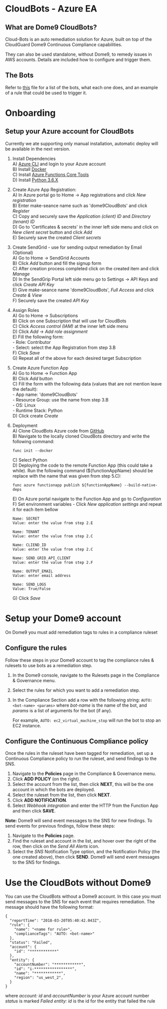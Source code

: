 # CloudBots - Azure EA


## What are Dome9 CloudBots?

Cloud-Bots is an auto remediation solution for Azure, built on top of the
CloudGuard Dome9 Continuous Compliance capabilities.

They can also be used standalone, without Dome9, to remedy issues in AWS
accounts. Details are included how to configure and trigger them.

## The Bots

Refer to [this](HttpTrigger/bots/Bots.md) file for a list of the bots, what each one
does, and an example of a rule that could be used to trigger it.

# Onboarding

## Setup your Azure account for CloudBots

Currently we ate supporting only manual installation, automatic deploy will be available in the next version.

1. Install Dependencies<br />
    A) [Azure CLI](https://docs.microsoft.com/en-us/cli/azure/install-azure-cli?view=azure-cli-latest) and login to your Azure account<br />
    B) Install [Docker](https://www.docker.com)<br />
    C) Install [Azure Functions Core Tools](https://github.com/Azure/azure-functions-core-tools)<br />
    D) Install [Python 3.6.X](https://www.python.org/)<br />
    
2. Create Azure App Registration:<br />
    A) In Azure portal go to Home -> App registrations and click *New registration*<br />
    B) Enter make-seance name such as 'dome9CloudBots' and click *Register*<br />
    C) Copy and securely save the *Application (client) ID* and *Directory (tenant) ID*<br /> 
    D) Go to 'Certificates & secrets' in the inner left side menu and click on *New client secret* button and click *Add*<br />
    E) Securely save the created *Client secrets*<br />

3. Create SendGrid - use for sending output remediation by Email (Optional)<br />
    A) Go to Home -> SendGrid Accounts<br />
    B) Click *Add* button and fill the signup form<br />
    C) After creation process completed click on the created item and click *Manage*<br />
    D) In the SendGrip Portal left side menu go to Settings -> API Keys and click *Create API Key*<br />
    E) Give make-seance name 'dome9CloudBots', *Full Access* and click *Create & View*<br />
    F) Securely save the created *API Key*<br />

4. Assign Roles<br />
    A) Go to Home -> Subscriptions<br />
    B) Click on one Subscription that will use for CloudBots<br />
    C) Click *Access control (IAM)* at the inner left side menu<br />
    D) Click *Add* -> *Add role assignment*<br />
    E) Fill the following form:<br />
        - Role: Contributor<br />
        - Select: select the App Registration from step 3.B<br />
    F) Click *Save*<br />
    G) Repeat all of the above for each desired target Subscription<br />

5. Create Azure Function App<br />
    A) Go to Home -> Function App<br />
    B) Click *Add* button<br />
    C) Fill the form with the following data (values that are not mention leave the default): <br />
        - App name: 'dome9CloudBots'<br />
        - Resource Group: use the name from step 3.B<br />
        - OS: Linux<br />
        - Runtime Stack: Python<br />
    D) Click create *Create*<br />
    
6. Deployment<br />
    A) Clone CloudBots Azure code from [GitHub](https://github.com/Dome9/cloud-bots-azure)<br />
    B) Navigate to the locally cloned CloudBots directory and write the following command:<br />
    ```
    func init --docker
    ```
    C) Select Python<br />
    D) Deploying the code to the remote Function App (this could take a while). Run the following command (${functionAppName} should be replace with the name that was given from step 5.C):
    ```
    func azure functionapp publish ${functionAppName} --build-native-deps
    ```
    E) On Azure portal navigate to the Function App and go to *Configuration*<br />
    F) Set environment variables - Click *New application settings* and repeat it for each item bellow<br />
    
       Name: SECRET
       Value: enter the value from step 2.E
          
       Name: TENANT
       Value: enter the value from step 2.C
                
       Name: CLIEND_ID
       Value: enter the value from step 2.C

       Name: SEND_GRID_API_CLIENT
       Value: enter the value from step 2.F
          
       Name: OUTPUT_EMAIL
       Value: enter email address          
          
       Name: SEND_LOGS
       Value: True/False
     G) Click *Save*           
          
# Setup your Dome9 account

On Dome9 you must add remediation tags to rules in a compliance ruleset

## Configure the rules

Follow these steps in your Dome9 account to tag the compliance rules &
rulesets to use bots as a remediation step.

1.  In the Dome9 console, navigate to the Rulesets page in the
    Compliance & Governance menu.

2.  Select the rules for which you want to add a remediation step.

3.  In the Compliance Section add a row with the following string:
    `AUTO: <bot-name> <params>` where *bot-name* is the name of the bot,
    and *params* is a list of arguments for the bot (if any).
    
    For example, `AUTO: ec2_virtual_machine_stop` will run the bot to stop an
    EC2 instance.

## Configure the Continuous Compliance policy

Once the rules in the ruleset have been tagged for remediation, set up a
Continuous Compliance policy to run the ruleset, and send findings to
the SNS.

1.  Navigate to the **Policies** page in the Compliance & Governance
    menu.
2.  Click **ADD POLICY** (on the right).
3.  Select the account from the list, then click **NEXT**, this will be the one account in which the bots are deployed.
4.  Select the ruleset from the list, then click **NEXT**.
5.  Click **ADD NOTIFICATION**.
6.  Select *Webhook integration* and enter the HTTP from the Function App and then click **SAVE**.

**Note:** Dome9 will send event messages to the SNS for new findings. To
send events for previous findings, follow these steps:

1.  Navigate to the **Policies** page.
2.  Find the ruleset and account in the list, and hover over the right
    of the row, then click on the *Send All Alerts* icon.
3.  Select the *SNS* Notification Type option, and the Notification
    Policy (the one created above), then click **SEND**. Dome9 will send
    event messages to the SNS for findings.

# Use the CloudBots without Dome9

You can use the CloudBots without a Dome9 account. In this case you must
send messages to the SNS for each event that requires remediation. The
message should have the following format:

    {
      "reportTime": "2018-03-20T05:40:42.043Z",
      "rule": {
        "name": "<name for rule>",
        "complianceTags": "AUTO: <bot-name>"
      },
      "status": "Failed",
      "account": {
        "id": "************"
      },
      "entity": {
        "accountNumber": "************",
        "id": "i-*****************",
        "name": "************",
        "region": "us_west_2",
      }
    }

where *account: id* and *accountNumber* is your Azure account number
*status* is marked *Failed*
*entity: id* is the id for the entity that failed the rule